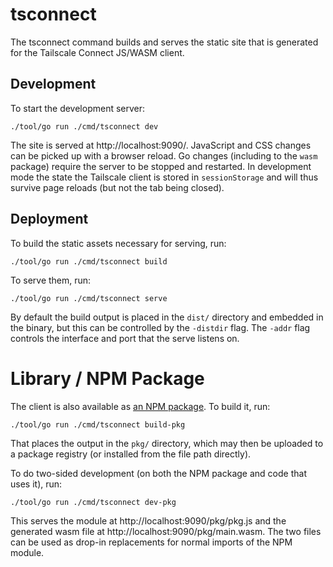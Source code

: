 # tsconnect

The tsconnect command builds and serves the static site that is generated for
the Tailscale Connect JS/WASM client.

## Development

To start the development server:

```
./tool/go run ./cmd/tsconnect dev
```

The site is served at http://localhost:9090/. JavaScript and CSS changes can be picked up with a browser reload. Go changes (including to the `wasm` package) require the server to be stopped and restarted. In development mode the state the Tailscale client is stored in `sessionStorage` and will thus survive page reloads (but not the tab being closed).

## Deployment

To build the static assets necessary for serving, run:

```
./tool/go run ./cmd/tsconnect build
```

To serve them, run:

```
./tool/go run ./cmd/tsconnect serve
```

By default the build output is placed in the `dist/` directory and embedded in the binary, but this can be controlled by the `-distdir` flag. The `-addr` flag controls the interface and port that the serve listens on.

# Library / NPM Package

The client is also available as [an NPM package](https://www.npmjs.com/package/@tailscale/connect). To build it, run:

```
./tool/go run ./cmd/tsconnect build-pkg
```

That places the output in the `pkg/` directory, which may then be uploaded to a package registry (or installed from the file path directly).

To do two-sided development (on both the NPM package and code that uses it), run:

```
./tool/go run ./cmd/tsconnect dev-pkg

```

This serves the module at http://localhost:9090/pkg/pkg.js and the generated wasm file at http://localhost:9090/pkg/main.wasm. The two files can be used as drop-in replacements for normal imports of the NPM module.
